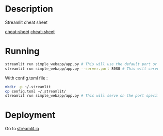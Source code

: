 # Description

Streamlit cheat sheet

[cheat-sheet](https://cheat-sheet.streamlit.app/)
[cheat-sheet](https://docs.streamlit.io/develop/quick-reference/cheat-sheet)

# Running

```bash
streamlit run simple_webapp/app.py # This will use the default port or the one specified in the .env file.
streamlit run simple_webapp/app.py --server.port 8080 # This will serve on the specified port.
```

With config.toml file :

```bash
mkdir -p ~/.streamlit
cp config.toml ~/.streamlit/
streamlit run simple_webapp/app.py # This will serve on the port specified in config.toml.
```

# Deployment

Go to [streamlit.io](streamlit.io)
